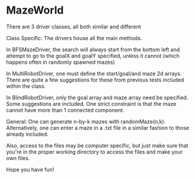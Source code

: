 # MazeWorld
There are 3 driver classes, all both similar and different

Class Specific:
The drivers house all the main methods.

In BFSMazeDriver, the search will always start from the bottom left and attempt to go to the goalX and goalY specified, unless it cannot (which happens often in randomly spawned mazes)

In MultiRobotDriver, one must define the start/goal/and maze 2d arrays. There are quite a few suggestions for these from previous tests included within the class.

In BlindRobotDriver, only the goal array and maze array need be specified. Some suggestions are included. One strict constraint is that the maze cannot have more than 1 connected component.


General:
One can generate n-by-k mazes with randomMaze(n,k). Alternatively, one can enter a maze in a .txt file in a similar fashion to those already included.

Also, access to the files may be computer specific, but just make sure that you're in the proper working directory to access the files and make your own files.

Hope you have fun!
